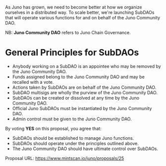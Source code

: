 As Juno has grown, we need to become better at how we organize ourselves in a distributed way. To scale better, we're launching SubDAOs that will operate various functions for and on behalf of the Juno Community DAO.

NB: **Juno Community DAO** refers to Juno Chain Governance.

General Principles for SubDAOs
==============================

-   Anybody working on a SubDAO is an appointee who may be removed by the Juno Community DAO.
-   Funds assigned belong to the Juno Community DAO and may be recalled with a vote.
-   Actions taken by SubDAOs are on behalf of the Juno Community DAO.
-   SubDAO multisigs are wholly the purview of the Juno Community DAO.
-   SubDAOs can be created or dissolved at any time by the Juno Community DAO.
-   Official Juno SubDAOs must be instantiated by the Juno Community DAO.
-   Admin control must be given to the Juno Community DAO.

By voting **YES** on this proposal, you agree that:

-   SubDAOs should be established to manage Juno functions.
-   SubDAOs should operate under the principles outlined above.
-   The Juno Community DAO should have ultimate control over SubDAOs.



Proposal URL: https://www.mintscan.io/juno/proposals/25
